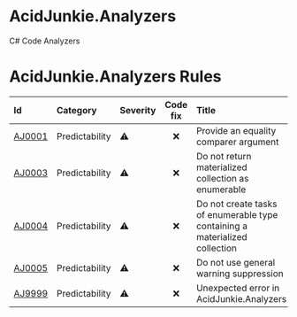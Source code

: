 # AcidJunkie.Analyzers

C# Code Analyzers

# AcidJunkie.Analyzers Rules

| Id                             | Category       | Severity | Code fix | Title                                                                       |
|:-------------------------------|:---------------|:---------|:--------:|:----------------------------------------------------------------------------|
| [AJ0001](docs/Rules/AJ0001.md) | Predictability | ⚠️       |    ❌     | Provide an equality comparer argument                                       | 
| [AJ0003](docs/Rules/AJ0003.md) | Predictability | ⚠️       |    ❌     | Do not return materialized collection as enumerable                         | 
| [AJ0004](docs/Rules/AJ0004.md) | Predictability | ⚠️       |    ❌     | Do not create tasks of enumerable type containing a materialized collection | 
| [AJ0005](docs/Rules/AJ0005.md) | Predictability | ⚠️       |    ❌     | Do not use general warning suppression                                      | 
| [AJ9999](docs/Rules/AJ9999.md) | Predictability | ⚠️       |    ❌     | Unexpected error in AcidJunkie.Analyzers                                    | 

